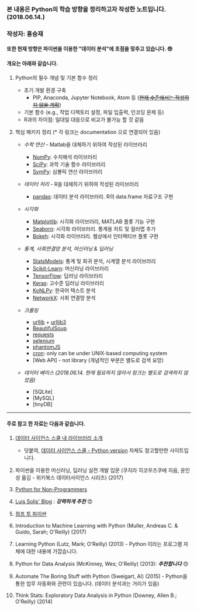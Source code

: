 ### 본 내용은 Python의 학습 방향을 정리하고자 작성한 노트입니다. (2018.06.14.)
### 작성자: 홍승재


#### 또한 현재 방향은 파이썬을 이용한 "데이터 분석"에 초점을 맞추고 있습니다.  	&#128526; 

#### 개요는 아래와 같습니다.

1. Python의 필수 개념 및 기본 함수 정리
    + 초기 개발 환경 구축
        + PIP, Anaconda, Jupyter Notebook, Atom 등 (~~<U>현재 수준에서는 작성하지 않을 계획</U>~~)
    + 기본 함수 (e.g., 작업 디렉토리 설정, 파일 입출력, 인코딩 문제 등)
    + R과의 차이점: 일대일 대응으로 비교가 불가능 할 것 같음
    
    
2. 핵심 패키지 정리 (\* 각 링크는 documentation 으로 연결되어 있음)
    + *수학 연산* - Matlab을 대체하기 위하여 작성된 라이브러리
        + [NumPy](http://www.numpy.org/): 수치해석 라이브러리
        + [SciPy](http://www.scipy.org/): 과학 기술 함수 라이브러리
        + [SymPy](http://www.sympy.org/): 심볼릭 연산 라이브러리
        
    + *데이터 처리* - R을 대체하기 위하여 작성된 라이브러리
        + [pandas](http://pandas.pydata.org/): 데이터 분석 라이브러리. R의 data.frame 자료구조 구현
    
    + *시각화* 
        + [Matplotlib](http://matplotlib.org/): 시각화 라이브러리, MATLAB 플롯 기능 구현
        + [Seaborn](https://stanford.edu/~mwaskom/software/seaborn/): 시각화 라이브러리. 통계용 차트 및 컬러맵 추가
        + [Bokeh](http://bokeh.pydata.org): 시각화 라이브러리. 웹상에서 인터랙티브 플롯 구현
    
    + *통계, 사회연결망 분석, 머신러닝 & 딥러닝*
        + [StatsModels](http://www.statsmodels.org/): 통계 및 회귀 분석, 시계열 분석 라이브러리
        + [Scikit-Learn](http://scikit-learn.org): 머신러닝 라이브러리
        + [TensorFlow](https://www.tensorflow.org/): 딥러닝 라이브러리
        + [Keras](https://keras.io/): 고수준 딥러닝 라이브러리
        + [KoNLPy](http://konlpy.org/en/v0.4.4/): 한국어 텍스트 분석
        + [NetworkX](https://networkx.github.io/documentation/stable/): 사회 연결망 분석
    
    + *크롤링*
        + [urllib](https://docs.python.org/ko/3/library/urllib.html) + [urllib3](http://urllib3.readthedocs.io/en/latest/#)
        + [BeautifulSoup](https://www.crummy.com/software/BeautifulSoup/bs4/doc/)
        + [requests](http://docs.python-requests.org/en/master/)
        + [selenium](https://www.seleniumhq.org/docs/)
        + [phantomJS](http://phantomjs.org/documentation/)
        + [cron](https://help.ubuntu.com/community/CronHowto): only can be under UNIX-based computing system
        + [Web API] - not library (개념적인 부분은 별도로 검색 요망)
    + *데이터 베이스 (2018.06.14. 현재 필요하지 않아서 링크는 별도로 검색하지 않았음)*
        + [SQLite]
        + [MySQL]
        + [tinyDB]
        
---        
#### 주로 참고 한 자료는 다음과 같습니다. 
1. [데이터 사이언스 스쿨 내 라이브러리 소개](https://datascienceschool.net/view-notebook/b85212ea4040408e8ebd6d3495f2c91b/)
    + 덧붙여, [데이터 사이언스 스쿨 - Python version](https://datascienceschool.net/view-notebook/661128713b654edc928ecb455a826b1d/) 자체도 참고할만한 사이트입니다. 
    
    
2. 파이썬을 이용한 머신러닝, 딥러닝 실전 개발 입문 (쿠지라 히코우즈쿠에 지음, 윤인성 옮김 - 위키북스 데이터사이언스 시리즈) (2017)

3. [Python for Non-Programmers](https://wiki.python.org/moin/BeginnersGuide/NonProgrammers)

4. [Luis Solis' Blog](https://python.zeef.com/luis.solis) : ***강력하게 추천*** &#128525;

5. [점프 투 파이썬](https://wikidocs.net/book/1)

6. Introduction to Machine Learning with Python (Muller, Andreas C. & Guido, Sarah; O'Reilly) (2017)

7. Learning Python (Lutz, Mark; O'Reilly) (2013) - Python 이라는 프로그램 자체에 대한 내용에 가깝습니다. 

8. Python for Data Analysis (McKinney, Wes; O'Reilly) (2013):  ***추천합니다*** &#128525;

9. Automate The Boring Stuff with Python (Sweigart, Al) (2015) - Python을 통한 업무 자동화와 관련이 있습니다. (데이터 분석과는 거리가 있음)

10. Think Stats: Exploratory Data Analysis in Python (Downey, Allen B.; O'Reilly) (2014)
